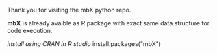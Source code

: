Thank you for visiting the mbX python repo.

**mbX** is already avaible as R package with exact same data structure for code execution. 

*install using CRAN in R studio*
install.packages("mbX")
